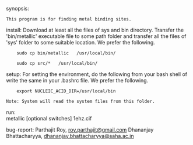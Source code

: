 synopsis:

	This program is for finding metal binding sites.

install:
	Download at least all the files of sys and bin directory.
	Transfer the 'bin/metallic' executable file to some path folder
	and transfer all the files of 'sys' folder to some suitable location.
	We prefer the following.

		sudo cp bin/metallic   /usr/local/bin/

		sudo cp src/*   /usr/local/bin/

setup:
	For setting the environment, do the following from your bash shell
	of write the same in your .bashrc file. We prefer the following.

		export NUCLEIC_ACID_DIR=/usr/local/bin

	Note: System will read the system files from this folder.

run:    
	metallic [optional switches] 1ehz.cif 

bug-report:
	Parthajit Roy, 
		roy.parthajit@gmail.com
	Dhananjay Bhattacharyya,
		dhananjay.bhattacharyya@saha.ac.in 

